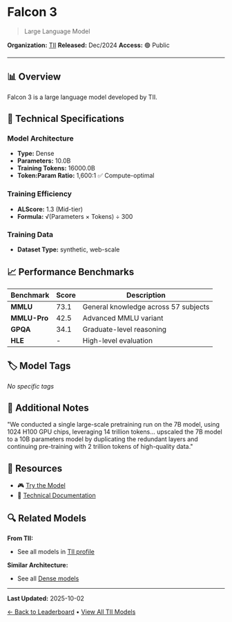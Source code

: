 # Falcon 3

> Large Language Model

**Organization:** [TII](../../labs/tii.md)
**Released:** Dec/2024
**Access:** 🟢 Public

---

## 📊 Overview

Falcon 3 is a large language model developed by TII.

## 🔧 Technical Specifications

### Model Architecture
- **Type:** Dense
- **Parameters:** 10.0B
- **Training Tokens:** 16000.0B
- **Token:Param Ratio:** 1,600:1 ✅ Compute-optimal

### Training Efficiency
- **ALScore:** 1.3 (Mid-tier)
- **Formula:** √(Parameters × Tokens) ÷ 300

### Training Data
- **Dataset Type:** synthetic, web-scale

## 📈 Performance Benchmarks

| Benchmark | Score | Description |
|-----------|-------|-------------|
| **MMLU** | 73.1 | General knowledge across 57 subjects |
| **MMLU-Pro** | 42.5 | Advanced MMLU variant |
| **GPQA** | 34.1 | Graduate-level reasoning |
| **HLE** | - | High-level evaluation |

## 🏷️ Model Tags

_No specific tags_

## 📝 Additional Notes

"We conducted a single large-scale pretraining run on the 7B model, using 1024 H100 GPU chips, leveraging 14 trillion tokens... upscaled the 7B model to a 10B parameters model by duplicating the redundant layers and continuing pre-training with 2 trillion tokens of high-quality data."

## 🔗 Resources

- 🎮 [Try the Model](https://huggingface.co/tiiuae/Falcon3-10B-Base)
- 📄 [Technical Documentation](https://huggingface.co/blog/falcon3)

## 🔍 Related Models

**From TII:**
- See all models in [TII profile](../../labs/tii.md)

**Similar Architecture:**
- See all [Dense models](../../architectures/dense.md)

---

**Last Updated:** 2025-10-02

[← Back to Leaderboard](../../README.md) • [View All TII Models](../../labs/tii.md)

